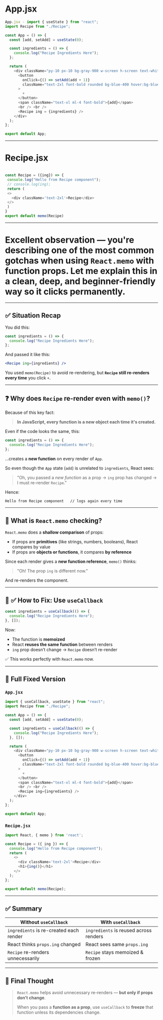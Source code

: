
# App.jsx 
```js
App.jsx - import { useState } from "react";
import Recipe from "./Recipe";

const App = () => {
  const [add, setAdd] = useState(0);

  const ingredients = () => {
    console.log("Recipe Ingredients Here");
  }; 

  return (
    <div className="py-10 px-10 bg-gray-900 w-screen h-screen text-white font-thin">
      <button
        onClick={() => setAdd(add + 1)}
        className="text-2xl font-bold rounded bg-blue-400 hover:bg-blue-500 px-5 py-3 cursor-pointer"
      >
        +
      </button>
      <span className="text-xl ml-4 font-bold">{add}</span>
      <br /> <br />
      <Recipe ing = {ingredients} /> 
    </div>
  );
};

export default App;
```

---

# Recipe.jsx 
 ```js

const Recipe = ({ing}) => {
  console.log("Hello from Recipe component");
  // console.log(ing);
  return (
  <>
    <div className='text-2xl'>Recipe</div>
  </>
  )
}
export default memo(Recipe)

```
---

# Excellent observation — you're describing **one of the most common gotchas** when using `React.memo` with **function props**. Let me explain this in a clean, deep, and beginner-friendly way so it clicks permanently.

---

## ✅ Situation Recap

You did this:

```jsx
const ingredients = () => {
  console.log("Recipe Ingredients Here");
};
```

And passed it like this:

```jsx
<Recipe ing={ingredients} />
```

You used `memo(Recipe)` to avoid re-rendering, but **`Recipe` still re-renders every time** you click `+`.

---

## ❓ Why does `Recipe` re-render even with `memo()`?

Because of this key fact:

> **In JavaScript, every function is a new object each time it's created.**

Even if the code looks the same, this:

```js
const ingredients = () => {
  console.log("Recipe Ingredients Here");
};
```

…creates a **new function** on every render of `App`.

So even though the `App` state (`add`) is unrelated to `ingredients`, React sees:

> "Oh, you passed a *new function* as a prop → `ing` prop has changed → I must re-render `Recipe`."

Hence:

```txt
Hello from Recipe component   // logs again every time
```

---

## 🔁 What is `React.memo` checking?

`React.memo` does a **shallow comparison** of props:

* If props are **primitives** (like strings, numbers, booleans), React compares by value
* If props are **objects or functions**, it compares **by reference**

Since each render gives a **new function reference**, `memo()` thinks:

> "Oh! The prop `ing` is different now."

And re-renders the component.

---

## 🧊 ✅ How to Fix: Use `useCallback`

```js
const ingredients = useCallback(() => {
  console.log("Recipe Ingredients Here");
}, []);
```

Now:

* The function is **memoized**
* React **reuses the same function** between renders
* `ing` prop doesn’t change → `Recipe` doesn’t re-render

✅ This works perfectly with `React.memo` now.

---

## 🧪 Full Fixed Version

### `App.jsx`

```js
import { useCallback, useState } from "react";
import Recipe from "./Recipe";

const App = () => {
  const [add, setAdd] = useState(0);

  const ingredients = useCallback(() => {
    console.log("Recipe Ingredients Here");
  }, []);

  return (
    <div className="py-10 px-10 bg-gray-900 w-screen h-screen text-white font-thin">
      <button
        onClick={() => setAdd(add + 1)}
        className="text-2xl font-bold rounded bg-blue-400 hover:bg-blue-500 px-5 py-3 cursor-pointer"
      >
        +
      </button>
      <span className="text-xl ml-4 font-bold">{add}</span>
      <br /> <br />
      <Recipe ing={ingredients} />
    </div>
  );
};

export default App;
```

### `Recipe.jsx`

```js
import React, { memo } from 'react';

const Recipe = ({ ing }) => {
  console.log("Hello from Recipe component");
  return (
    <>
      <div className='text-2xl'>Recipe</div>
      <h1>{ing()}</h1>
    </>
  );
};

export default memo(Recipe);
```

---

## ✅ Summary

| Without `useCallback`                   | With `useCallback`                     |
| --------------------------------------- | -------------------------------------- |
| `ingredients` is re-created each render | `ingredients` is reused across renders |
| React thinks `props.ing` changed        | React sees same `props.ing`            |
| `Recipe` re-renders unnecessarily       | `Recipe` stays memoized & frozen       |

---

## 🧠 Final Thought

> `React.memo` helps avoid unnecessary re-renders — **but only if props don’t change**.
>
> When you pass a **function as a prop**, use `useCallback` to **freeze** that function unless its dependencies change.